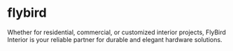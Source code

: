 # flybird
Whether for residential, commercial, or customized interior projects, FlyBird Interior is your reliable partner for durable and elegant hardware solutions.
